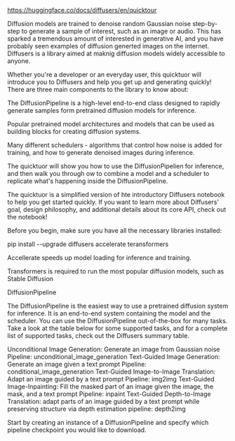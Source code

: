 https://huggingface.co/docs/diffusers/en/quicktour

Diffusion models are trained to denoise random Gaussian noise step-by-step to generate a sample of interest, such as an image or audio. This has sparked a tremendous amount of interested in generative AI, and you have probably seen examples of diffusion generted images on the internet. Diffusers is a library aimed at maknig diffusion models widely accessible to anyone.

Whether you're a developer or an everyday user, this quicktuor will introduce you to Diffusers and help you get up and generating quickly! There are three main components to the library to know about:

The DiffusionPipeline is a high-level end-to-end class designed to rapidly generate samples form pretrained diffusion models for inference.

Popular pretrained model architectures and models that can be used as building blocks for creating diffusion systems.

Many different schedulers - algorithms that control how noise is added for training, and how to generate denoised images during inference.

The quicktuor will show you how to use the DiffusionPipelien for inference, and then walk you through ow to combine a model and a scheduler to replicate what's happening inside the DiffusionPipeline.

The quicktuor is a simplified version of hte introductory Diffusers notebook to help you get started quickly. If you want to learn more about Diffusers' goal, design philosophy, and additional details about its core API, check out the notebook!

Before you begin, make sure you have all the necessary libraries installed:

pip install --upgrade diffusers accelerate teransformers

Accellerate speeds up model loading for inference and training.

Transformers is required to run the most popular diffusion models, such as Stable Diffusion

DiffusionPipeline

The DiffusionPipeline is the easiest way to use a pretrained diffusion system for inference. It is an end-to-end system containing the model and the scheduler. You can use the DiffusionPipeline out-of-the-box for many tasks. Take a look at the table below for some supported tasks, and for a complete list of supported tasks, check out the Diffusers summary table.

Unconditional Image Generation: Generate an image from Gaussian noise
    Pipeline: unconditional_image_generation 
Text-Guided Image Generation: Generate an image given a text prompt
    Pipeline: conditional_image_generation
Text-Guided Image-to-Image Translation: Adapt an image guided by a text prompt
    Pipeline: img2img
Text-Guided Image-Inpainting: Fill the masked part of an image given the image, the mask, and a text prompt
    Pipeline: inpaint
Text-Guided Depth-to-Image Translation: adapt parts of an image guided by a text prompt while preserving structure via depth estimation
    pipeline: depth2img

Start by creating an instance of a DiffusionPipeline and specify which pipeline checkpoint you would like to download.